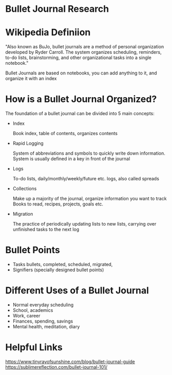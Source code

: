# Bullet Journal Research

# Wikipedia Definiion
"Also known as BuJo, bullet journals are a method of personal organization developed by
Ryder Carroll. The system organizes scheduling, reminders, to-do lists, brainstorming, and other
organizational tasks into a single notebook."

Bullet Journals are based on notebooks, you can add anything to it, and organize it
with an index

# How is a Bullet Journal Organized?
The foundation of a bullet journal can be divided into 5 main concepts:
- Index
  
  Book index, table of contents, organizes contents
- Rapid Logging
  
  System of abbreviations and symbols to quickly write down information.
  System is usually defined in a key in front of the journal
- Logs
  
  To-do lists, daily/monthly/weekly/future etc. logs, also called spreads
- Collections
  
  Make up a majority of the journal, organize information you want to track
  Books to read, recipes, projects, goals etc.
- Migration
  
  The practice of periodically updating lists to new lists, carrying over
  unfinished tasks to the next log

# Bullet Points
- Tasks bullets, completed, scheduled, migrated,
- Signifiers (specially designed bullet points)
  

# Different Uses of a Bullet Journal
- Normal everyday scheduling
- School, academics
- Work, career
- Finances, spending, savings
- Mental health, meditation, diary

# Helpful Links
https://www.tinyrayofsunshine.com/blog/bullet-journal-guide
https://sublimereflection.com/bullet-journal-101/


